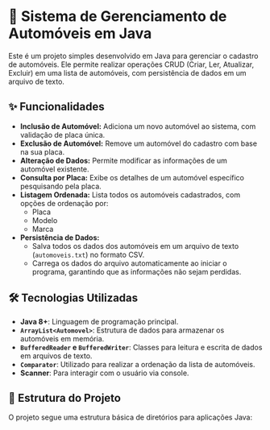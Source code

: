 # 🚗 Sistema de Gerenciamento de Automóveis em Java

Este é um projeto simples desenvolvido em Java para gerenciar o cadastro de automóveis. Ele permite realizar operações CRUD (Criar, Ler, Atualizar, Excluir) em uma lista de automóveis, com persistência de dados em um arquivo de texto.

## ✨ Funcionalidades

* **Inclusão de Automóvel:** Adiciona um novo automóvel ao sistema, com validação de placa única.
* **Exclusão de Automóvel:** Remove um automóvel do cadastro com base na sua placa.
* **Alteração de Dados:** Permite modificar as informações de um automóvel existente.
* **Consulta por Placa:** Exibe os detalhes de um automóvel específico pesquisando pela placa.
* **Listagem Ordenada:** Lista todos os automóveis cadastrados, com opções de ordenação por:
    * Placa
    * Modelo
    * Marca
* **Persistência de Dados:**
    * Salva todos os dados dos automóveis em um arquivo de texto (`automoveis.txt`) no formato CSV.
    * Carrega os dados do arquivo automaticamente ao iniciar o programa, garantindo que as informações não sejam perdidas.

## 🛠️ Tecnologias Utilizadas

* **Java 8+**: Linguagem de programação principal.
* **`ArrayList<Automovel>`**: Estrutura de dados para armazenar os automóveis em memória.
* **`BufferedReader` e `BufferedWriter`**: Classes para leitura e escrita de dados em arquivos de texto.
* **`Comparator`**: Utilizado para realizar a ordenação da lista de automóveis.
* **Scanner**: Para interagir com o usuário via console.

## 📁 Estrutura do Projeto

O projeto segue uma estrutura básica de diretórios para aplicações Java:

